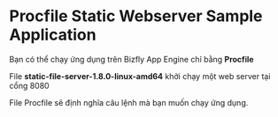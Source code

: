 # Procfile Static Webserver Sample Application

Bạn có thể chạy ứng dụng trên Bizfly App Engine chỉ bằng **Procfile**

File **static-file-server-1.8.0-linux-amd64** khởi chạy một web server tại cổng 8080

File Procfile sẽ định nghĩa câu lệnh mà bạn muốn chạy ứng dụng.